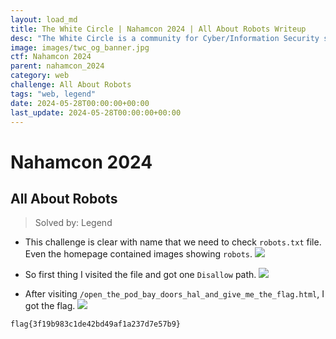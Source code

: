 ```yaml
---
layout: load_md
title: The White Circle | Nahamcon 2024 | All About Robots Writeup
desc: "The White Circle is a community for Cyber/Information Security students, enthusiasts and professionals. You can discuss anything related to Security, share your knowledge with others, get help when you need it and proceed further in your journey with amazing people from all over the world."
image: images/twc_og_banner.jpg
ctf: Nahamcon 2024
parent: nahamcon_2024
category: web
challenge: All About Robots
tags: "web, legend"
date: 2024-05-28T00:00:00+00:00
last_update: 2024-05-28T00:00:00+00:00
---
```


<h1 class="heading card-title white-text">Nahamcon 2024</h1>


## All About Robots
> Solved by: Legend


- This challenge is clear with name that we need to check `robots.txt` file. Even the homepage contained images showing `robots`.
![](https://i.imgur.com/u13IuiO.png)

- So first thing I visited the file and got one `Disallow` path.
![](https://i.imgur.com/laHlqTI.png)

- After visiting `/open_the_pod_bay_doors_hal_and_give_me_the_flag.html`, I got the flag.
![](https://i.imgur.com/oMT5W03.png)

```
flag{3f19b983c1de42bd49af1a237d7e57b9}
```

